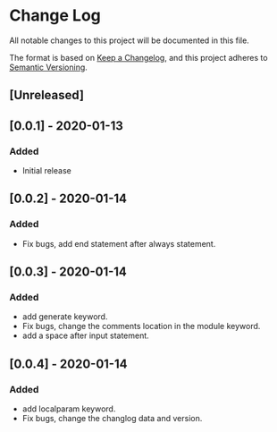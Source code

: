 # Change Log

All notable changes to this project will be documented in this file.

The format is based on [Keep a Changelog](https://keepachangelog.com/en/1.0.0/),
and this project adheres to [Semantic Versioning](https://semver.org/spec/v2.0.0.html).

## [Unreleased]

## [0.0.1] - 2020-01-13
### Added
- Initial release

## [0.0.2] - 2020-01-14
### Added
- Fix bugs, add end statement after always statement.

## [0.0.3] - 2020-01-14
### Added
- add generate keyword.
- Fix bugs, change the comments location in the module keyword.
- add a space after input statement.

## [0.0.4] - 2020-01-14
### Added
- add localparam keyword.
- Fix bugs, change the changlog data and version.